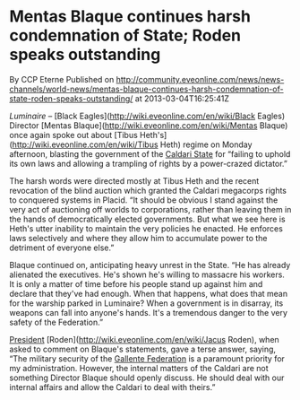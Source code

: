 # Mentas Blaque continues harsh condemnation of State; Roden speaks outstanding
By CCP Eterne
Published on http://community.eveonline.com/news/news-channels/world-news/mentas-blaque-continues-harsh-condemnation-of-state-roden-speaks-outstanding/ at 2013-03-04T16:25:41Z

_Luminaire –_ [Black Eagles](http://wiki.eveonline.com/en/wiki/Black Eagles) Director [Mentas Blaque](http://wiki.eveonline.com/en/wiki/Mentas Blaque) once again spoke out about [Tibus Heth's](http://wiki.eveonline.com/en/wiki/Tibus Heth) regime on Monday afternoon, blasting the government of the [Caldari State](http://wiki.eveonline.com/en/wiki/Caldari) for “failing to uphold its own laws and allowing a trampling of rights by a power-crazed dictator.”

The harsh words were directed mostly at Tibus Heth and the recent revocation of the blind auction which granted the Caldari megacorps rights to conquered systems in Placid. “It should be obvious I stand against the very act of auctioning off worlds to corporations, rather than leaving them in the hands of democratically elected governments. But what we see here is Heth's utter inability to maintain the very policies he enacted. He enforces laws selectively and where they allow him to accumulate power to the detriment of everyone else.”

Blaque continued on, anticipating heavy unrest in the State. “He has already alienated the executives. He's shown he's willing to massacre his workers. It is only a matter of time before his people stand up against him and declare that they've had enough. When that happens, what does that mean for the warship parked in Luminaire? When a government is in disarray, its weapons can fall into anyone's hands. It's a tremendous danger to the very safety of the Federation.”

[President](http://wiki.eveonline.com/en/wiki/President) [Roden](http://wiki.eveonline.com/en/wiki/Jacus Roden), when asked to comment on Blaque's statements, gave a terse answer, saying, “The military security of the [Gallente Federation](http://wiki.eveonline.com/en/wiki/Gallente) is a paramount priority for my administration. However, the internal matters of the Caldari are not something Director Blaque should openly discuss. He should deal with our internal affairs and allow the Caldari to deal with theirs.”

